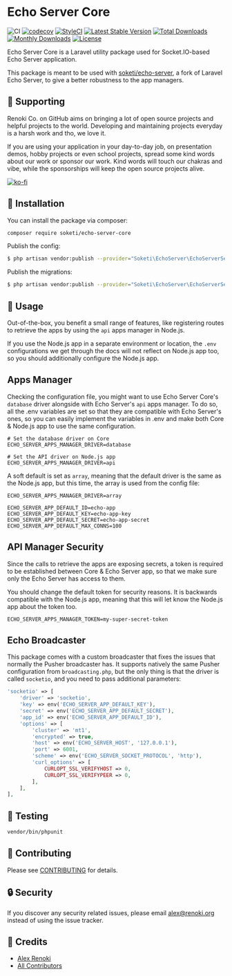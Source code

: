 Echo Server Core
================

![CI](https://github.com/soketi/echo-server-core/workflows/CI/badge.svg?branch=master)
[![codecov](https://codecov.io/gh/soketi/echo-server-core/branch/master/graph/badge.svg)](https://codecov.io/gh/soketi/echo-server-core/branch/master)
[![StyleCI](https://github.styleci.io/repos/327936460/shield?branch=master)](https://github.styleci.io/repos/327936460)
[![Latest Stable Version](https://poser.pugx.org/soketi/echo-server-core/v/stable)](https://packagist.org/packages/soketi/echo-server-core)
[![Total Downloads](https://poser.pugx.org/soketi/echo-server-core/downloads)](https://packagist.org/packages/soketi/echo-server-core)
[![Monthly Downloads](https://poser.pugx.org/soketi/echo-server-core/d/monthly)](https://packagist.org/packages/soketi/echo-server-core)
[![License](https://poser.pugx.org/soketi/echo-server-core/license)](https://packagist.org/packages/soketi/echo-server-core)

Echo Server Core is a Laravel utility package used for Socket.IO-based Echo Server application.

This package is meant to be used with [soketi/echo-server](https://github.com/soketi/echo-server), a fork of Laravel Echo Server, to give a better robustness to the app managers.

## 🤝 Supporting

Renoki Co. on GitHub aims on bringing a lot of open source projects and helpful projects to the world. Developing and maintaining projects everyday is a harsh work and tho, we love it.

If you are using your application in your day-to-day job, on presentation demos, hobby projects or even school projects, spread some kind words about our work or sponsor our work. Kind words will touch our chakras and vibe, while the sponsorships will keep the open source projects alive.

[![ko-fi](https://www.ko-fi.com/img/githubbutton_sm.svg)](https://ko-fi.com/R6R42U8CL)

## 🚀 Installation

You can install the package via composer:

```bash
composer require soketi/echo-server-core
```

Publish the config:

```bash
$ php artisan vendor:publish --provider="Soketi\EchoServer\EchoServerServiceProvider" --tag="config"
```

Publish the migrations:

```bash
$ php artisan vendor:publish --provider="Soketi\EchoServer\EchoServerServiceProvider" --tag="migrations"
```

## 🙌 Usage

Out-of-the-box, you benefit a small range of features, like registering routes to retrieve the apps by using the `api` apps manager in Node.js.

If you use the Node.js app in a separate environment or location, the `.env` configurations we get through the docs will not reflect on Node.js app too, so you should additionally configure the Node.js app.

## Apps Manager

Checking the configuration file, you might want to use Echo Server Core's `database` driver alongside with Echo Server's `api` apps manager. To do so, all the .env variables are set so that they are compatible with Echo Server's ones, so you can easily implement the variables in .env and make both Core & Node.js app to use the same configuration.

```env
# Set the database driver on Core
ECHO_SERVER_APPS_MANAGER_DRIVER=database

# Set the API driver on Node.js app
ECHO_SERVER_APPS_MANAGER_DRIVER=api
```

A soft default is set as `array`, meaning that the default driver is the same as the Node.js app, but this time, the array is used from the config file:

```env
ECHO_SERVER_APPS_MANAGER_DRIVER=array

ECHO_SERVER_APP_DEFAULT_ID=echo-app
ECHO_SERVER_APP_DEFAULT_KEY=echo-app-key
ECHO_SERVER_APP_DEFAULT_SECRET=echo-app-secret
ECHO_SERVER_APP_DEFAULT_MAX_CONNS=100
```

## API Manager Security

Since the calls to retrieve the apps are exposing secrets, a token is required to be established between Core & Echo Server app, so that we make sure only the Echo Server has access to them.

You should change the default token for security reasons. It is backwards compatible with the Node.js app, meaning that this will let know the Node.js app about the token too.

```env
ECHO_SERVER_APPS_MANAGER_TOKEN=my-super-secret-token
```

## Echo Broadcaster

This package comes with a custom broadcaster that fixes the issues that normally the Pusher broadcaster has. It supports natively the same Pusher configuration from `broadcasting.php`, but the only thing is that the driver is called `socketio`, and you need to pass additional parameters:

```php
'socketio' => [
    'driver' => 'socketio',
    'key' => env('ECHO_SERVER_APP_DEFAULT_KEY'),
    'secret' => env('ECHO_SERVER_APP_DEFAULT_SECRET'),
    'app_id' => env('ECHO_SERVER_APP_DEFAULT_ID'),
    'options' => [
        'cluster' => 'mt1',
        'encrypted' => true,
        'host' => env('ECHO_SERVER_HOST', '127.0.0.1'),
        'port' => 6001,
        'scheme' => env('ECHO_SERVER_SOCKET_PROTOCOL', 'http'),
        'curl_options' => [
            CURLOPT_SSL_VERIFYHOST => 0,
            CURLOPT_SSL_VERIFYPEER => 0,
        ],
    ],
],
```

## 🐛 Testing

``` bash
vendor/bin/phpunit
```

## 🤝 Contributing

Please see [CONTRIBUTING](CONTRIBUTING.md) for details.

## 🔒  Security

If you discover any security related issues, please email alex@renoki.org instead of using the issue tracker.

## 🎉 Credits

- [Alex Renoki](https://github.com/rennokki)
- [All Contributors](../../contributors)
